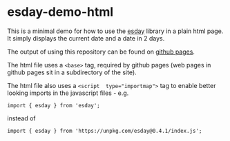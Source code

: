 # esday-demo-html
This is a minimal demo for how to use the [esday](https://github.com/g-mero/esday) library in a plain html page. It simply displays the current date and a date in 2 days.

The output of using this repository can be found on [github pages](https://bepo65.github.io/esday-demo-html/).

The html file uses a `<base>` tag, required by github pages (web pages in github pages sit in a subdirectory of the site).

The html file also uses a `<script  type="importmap">` tag to enable better looking imports in the javascript files - e.g.

```import { esday } from 'esday';```

instead of

```import { esday } from 'https://unpkg.com/esday@0.4.1/index.js';```
